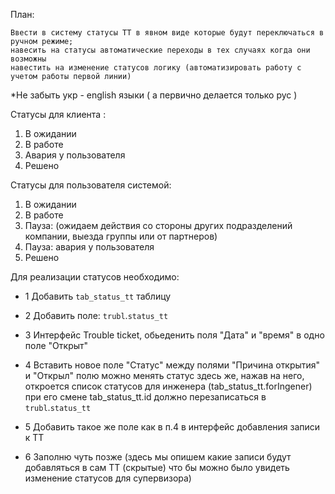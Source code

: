 

План:

    Ввести в систему статусы ТТ в явном виде которые будут переключаться в ручном режиме;
    навесить на статусы автоматические переходы в тех случаях когда они возможны
    навестить на изменение статусов логику (автоматизировать работу с учетом работы первой линии)

*Не забыть укр - english языки ( а первично делается только рус )

Статусы для клиента :
1. В ожидании
2. В работе
3. Авария у пользователя
4. Решено

Статусы для пользователя системой:
1. В ожидании
2. В работе
3. Пауза: (ожидаем действия со стороны других подразделений компании, выезда группы или от партнеров)
4. Пауза: авария у пользователя
5. Решено

Для реализации статусов необходимо:
* 1 Добавить `tab_status_tt` таблицу 
* 2 Добавить поле: `trubl`.`status_tt`
* 3 Интерфейс Trouble ticket, обьеденить поля "Дата" и "время" в одно поле "Открыт"
* 4 Вставить новое поле "Статус" между полями "Причина открытия" и "Открыл" полю можно менять статус здесь же, нажав на него, откроется список статусов для инженера (tab_status_tt.forIngener) при его смене tab_status_tt.id должно перезаписаться в `trubl`.`status_tt`

* 5 Добавить такое же поле как в п.4 в интерфейс добавления записи к ТТ
* 6 Заполню чуть позже (здесь мы опишем какие записи будут добавляться в сам ТТ (скрытые) что бы можно было увидеть изменение статусов для супервизора) 
